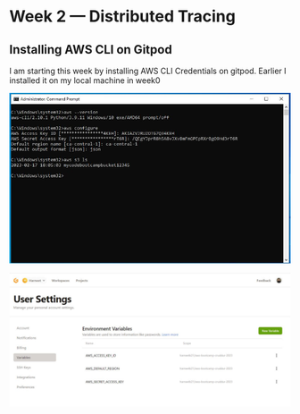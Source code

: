 # Week 2 — Distributed Tracing

## Installing AWS CLI on Gitpod

I am starting this week by installing AWS CLI Credentials on gitpod. 
Earlier I installed it on my local machine in week0

![Proof of AWS CLI Installed on Local system](assets/week0CLIConfiguration.JPG) 

![Proof of AWS CLI Credentials saved on Gitpod.io](assets/week2CLIongitpod.JPG)

